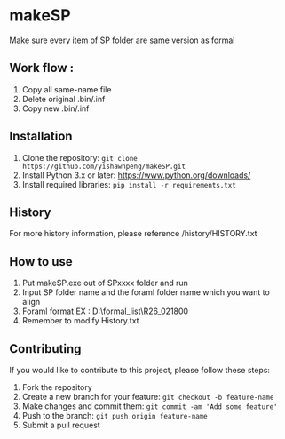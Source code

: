 # makeSP
Make sure every item of SP folder are same version as formal

## Work flow :
1. Copy all same-name file
2. Delete original .bin/.inf
3. Copy new .bin/.inf

## Installation
1. Clone the repository: ```git clone https://github.com/yishawnpeng/makeSP.git```
2. Install Python 3.x or later: https://www.python.org/downloads/
3. Install required libraries: ```pip install -r requirements.txt```

## History
For more history information, please reference /history/HISTORY.txt

## How to use
1. Put makeSP.exe out of SPxxxx folder and run
2. Input SP folder name and the foraml folder name which you want to align
3. Foraml format EX : D:\formal_list\R26_021800
4. Remember to modify History.txt

## Contributing
If you would like to contribute to this project, please follow these steps:
 1. Fork the repository
 2. Create a new branch for your feature: ```git checkout -b feature-name```
 3. Make changes and commit them: ```git commit -am 'Add some feature'```
 4. Push to the branch: ```git push origin feature-name```
 5. Submit a pull request